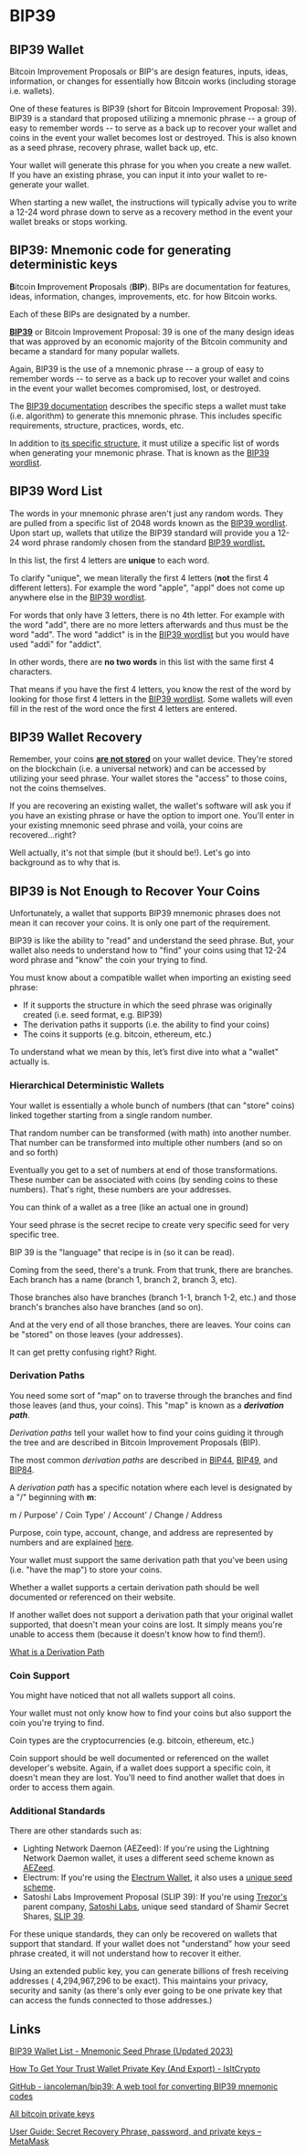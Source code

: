 # BIP39

## BIP39 Wallet

Bitcoin Improvement Proposals or BIP's are design features, inputs, ideas, information, or changes for essentially how Bitcoin works (including storage i.e. wallets).

One of these features is BIP39 (short for Bitcoin Improvement Proposal: 39). BIP39 is a standard that proposed utilizing a mnemonic phrase -- a group of easy to remember words -- to serve as a back up to recover your wallet and coins in the event your wallet becomes lost or destroyed. This is also known as a seed phrase, recovery phrase, wallet back up, etc.

Your wallet will generate this phrase for you when you create a new wallet. If you have an existing phrase, you can input it into your wallet to re-generate your wallet.

When starting a new wallet, the instructions will typically advise you to write a 12-24 word phrase down to serve as a recovery method in the event your wallet breaks or stops working.

## BIP39: Mnemonic code for generating deterministic keys

**B**itcoin **I**mprovement **P**roposals (**BIP**). BIPs are documentation for features, ideas, information, changes, improvements, etc. for how Bitcoin works.

Each of these BIPs are designated by a number.

[**BIP39**](https://github.com/bitcoin/bips/blob/master/bip-0039.mediawiki "bip39") or Bitcoin Improvement Proposal: 39 is one of the many design ideas that was approved by an economic majority of the Bitcoin community and became a standard for many popular wallets.

Again, BIP39 is the use of a mnemonic phrase -- a group of easy to remember words -- to serve as a back up to recover your wallet and coins in the event your wallet becomes compromised, lost, or destroyed.

The [BIP39 documentation](https://github.com/bitcoin/bips/blob/master/bip-0039.mediawiki "bip39") describes the specific steps a wallet must take (i.e. algorithm) to generate this mnemonic phrase. This includes specific requirements, structure, practices, words, etc.

In addition to [its specific structure](https://www.blockplate.com/blogs/blockplate/how-a-seed-phrase-is-created "how a bip39 seed phrase is created"), it must utilize a specific list of words when generating your mnemonic phrase. That is known as the [BIP39 wordlist](https://github.com/bitcoin/bips/blob/master/bip-0039/english.txt "bip 39 word list").

## BIP39 Word List

The words in your mnemonic phrase aren't just any random words. They are pulled from a specific list of 2048 words known as the [BIP39 wordlist](https://www.blockplate.com/pages/bip-39-wordlist "bip39 word list"). Upon start up, wallets that utilize the BIP39 standard will provide you a 12-24 word phrase randomly chosen from the standard [BIP39 wordlist.](https://www.blockplate.com/pages/bip-39-wordlist "bip39 wordlist")

In this list, the first 4 letters are **unique** to each word.

To clarify "unique", we mean literally the first 4 letters (**not** the first 4 different letters). For example the word "apple", "appl" does not come up anywhere else in the [BIP39 wordlist](https://www.blockplate.com/pages/bip-39-wordlist "Bip39 wordlist").

For words that only have 3 letters, there is no 4th letter. For example with the word "add", there are no more letters afterwards and thus must be the word "add". The word "addict" is in the [BIP39 wordlist](https://www.blockplate.com/pages/bip-39-wordlist "Bip39 wordlist") but you would have used "addi" for "addict".

In other words, there are **no two words** in this list with the same first 4 characters.

That means if you have the first 4 letters, you know the rest of the word by looking for those first 4 letters in the [BIP39 wordlist](https://www.blockplate.com/pages/bip-39-wordlist "bip39 wordlist"). Some wallets will even fill in the rest of the word once the first 4 letters are entered.

## BIP39 Wallet Recovery

Remember, your coins [**are not stored**](https://www.blockplate.com/blogs/blockplate/does-my-wallet-store-my-coins "wallet does not store coins") on your wallet device. They're stored on the blockchain (i.e. a universal network) and can be accessed by utilizing your seed phrase. Your wallet stores the "access" to those coins, not the coins themselves.

If you are recovering an existing wallet, the wallet's software will ask you if you have an existing phrase or have the option to import one. You'll enter in your existing mnemonic seed phrase and voilà, your coins are recovered...right?

Well actually, it's not that simple (but it should be!). Let's go into background as to why that is.

## BIP39 is Not Enough to Recover Your Coins

Unfortunately, a wallet that supports BIP39 mnemonic phrases does not mean it can recover your coins. It is only one part of the requirement.

BIP39 is like the ability to "read" and understand the seed phrase. But, your wallet also needs to understand how to "find" your coins using that 12-24 word phrase and "know" the coin your trying to find.

You must know about a compatible wallet when importing an existing seed phrase:

- If it supports the structure in which the seed phrase was originally created (i.e. seed format, e.g. BIP39)
- The derivation paths it supports (i.e. the ability to find your coins)
- The coins it supports (e.g. bitcoin, ethereum, etc.)

To understand what we mean by this, let’s first dive into what a "wallet" actually is.

### Hierarchical Deterministic Wallets

Your wallet is essentially a whole bunch of numbers (that can "store" coins) linked together starting from a single random number.

That random number can be transformed (with math) into another number. That number can be transformed into multiple other numbers (and so on and so forth)

Eventually you get to a set of numbers at end of those transformations. These number can be associated with coins (by sending coins to these numbers). That's right, these numbers are your addresses.

You can think of a wallet as a tree (like an actual one in ground)

Your seed phrase is the secret recipe to create very specific seed for very specific tree.

BIP 39 is the "language" that recipe is in (so it can be read).

Coming from the seed, there's a trunk. From that trunk, there are branches. Each branch has a name (branch 1, branch 2, branch 3, etc).

Those branches also have branches (branch 1-1, branch 1-2, etc.) and those branch's branches also have branches (and so on).

And at the very end of all those branches, there are leaves. Your coins can be "stored" on those leaves (your addresses).

It can get pretty confusing right? Right.

### Derivation Paths

You need some sort of "map" on to traverse through the branches and find those leaves (and thus, your coins). This "map" is known as a **_derivation path_**.

_Derivation paths_ tell your wallet how to find your coins guiding it through the tree and are described in Bitcoin Improvement Proposals (BIP).

The most common _derivation paths_ are described in [BIP44](https://github.com/bitcoin/bips/blob/master/bip-0044.mediawiki "bip44"), [BIP49](https://github.com/bitcoin/bips/blob/master/bip-0049.mediawiki "bip49"), and [BIP84](https://github.com/bitcoin/bips/blob/master/bip-0084.mediawiki "bip84").

A _derivation path_ has a specific notation where each level is designated by a "/" beginning with **m**:

m / Purpose' / Coin Type' / Account' / Change / Address

Purpose, coin type, account, change, and address are represented by numbers and are explained [here](https://www.blockplate.com/blogs/blockplate/what-is-a-derivation-path "derivation path").

Your wallet must support the same derivation path that you've been using (i.e. "have the map") to store your coins.

Whether a wallet supports a certain derivation path should be well documented or referenced on their website.

If another wallet does not support a derivation path that your original wallet supported, that doesn't mean your coins are lost. It simply means you're unable to access them (because it doesn't know how to find them!).

[What is a Derivation Path](https://www.blockplate.com/blogs/blockplate/what-is-a-derivation-path "what is a derivation path")

### Coin Support

You might have noticed that not all wallets support all coins.

Your wallet must not only know how to find your coins but also support the coin you're trying to find.

Coin types are the cryptocurrencies (e.g. bitcoin, ethereum, etc.)

Coin support should be well documented or referenced on the wallet developer's website. Again, if a wallet does support a specific coin, it doesn't mean they are lost. You'll need to find another wallet that does in order to access them again.

### Additional Standards

There are other standards such as:

- Lighting Network Daemon (AEZeed): If you're using the Lightning Network Daemon wallet, it uses a different seed scheme known as [AEZeed](https://github.com/lightningnetwork/lnd/tree/master/aezeed "lightning network lnd aezeed").
- Electrum: If you're using the [Electrum Wallet](https://electrum.org/#home "electrum"), it also uses a [unique seed scheme](https://electrum.readthedocs.io/en/latest/seedphrase.html "electrum seed").
- Satoshi Labs Improvement Proposal (SLIP 39): If you're using [Trezor's](https://trezor.io/) parent company, [Satoshi Labs](https://satoshilabs.com/), unique seed standard of Shamir Secret Shares, [SLIP 39](https://github.com/satoshilabs/slips/blob/master/slip-0039 "SLIP 39").

For these unique standards, they can only be recovered on wallets that support that standard. If your wallet does not "understand" how your seed phrase created, it will not understand how to recover it either.

Using an extended public key, you can generate billions of fresh receiving addresses ( 4,294,967,296 to be exact). This maintains your privacy, security and sanity (as there's only ever going to be one private key that can access the funds connected to those addresses.)

## Links

[BIP39 Wallet List - Mnemonic Seed Phrase (Updated 2023)](https://www.blockplate.com/blogs/blockplate/list-of-bip39-wallets-mnemonic-seed)

[How To Get Your Trust Wallet Private Key (And Export) - IsItCrypto](https://isitcrypto.com/get-trust-wallet-private-key/)

[GitHub - iancoleman/bip39: A web tool for converting BIP39 mnemonic codes](https://github.com/iancoleman/bip39)

[All bitcoin private keys](https://lbc.cryptoguru.org/dio/1)

[User Guide: Secret Recovery Phrase, password, and private keys – MetaMask](https://support.metamask.io/hc/en-us/articles/4404722782107-User-Guide-Secret-Recovery-Phrase-password-and-private-keys)
